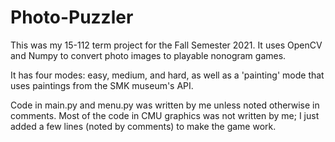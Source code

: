 # Photo-Puzzler

This was my 15-112 term project for the Fall Semester 2021.
It uses OpenCV and Numpy to convert photo images to playable nonogram games.

It has four modes: easy, medium, and hard, as well as a 'painting' mode that 
  uses paintings from the SMK museum's API.

Code in main.py and menu.py was written by me unless noted otherwise in comments. 
Most of the code in CMU graphics was not written by me; I just added a 
  few lines (noted by comments) to make the game work.


